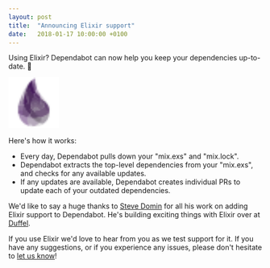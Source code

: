 ```yaml
---
layout: post
title:  "Announcing Elixir support"
date:   2018-01-17 10:00:00 +0100
---
```


Using Elixir? Dependabot can now help you keep your dependencies up-to-date. 🎉

<p class="image-medium">
  <img alt="Elixir logo" height="100px" src="images/elixir-logo.svg">
</p>

Here's how it works:
- Every day, Dependabot pulls down your "mix.exs" and "mix.lock".
- Dependabot extracts the top-level dependencies from your "mix.exs", and checks
  for any available updates.
- If any updates are available, Dependabot creates individual PRs to update each
  of your outdated dependencies.

We'd like to say a huge thanks to [Steve Domin][steve] for all his work on
adding Elixir support to Dependabot. He's building exciting things with Elixir
over at [Duffel][duffel].

If you use Elixir we'd love to hear from you as we test support for it. If you
have any suggestions, or if you experience any issues, please don't hesitate to
[let us know][feedback-link]!

[feedback-link]: https://github.com/dependabot/feedback
[steve]: https://twitter.com/stevedomin
[duffel]: https://www.duffelhq.com/
